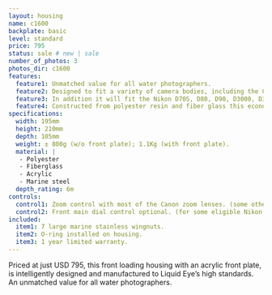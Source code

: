 ```yaml
---
layout: housing
name: c1600
backplate: basic
level: standard
price: 795
status: sale # new | sale
number_of_photos: 3
photos_dir: c1600
features:
  feature1: Unmatched value for all water photographers.
  feature2: Designed to fit a variety of camera bodies, including the Canon EOS 300D, EOS 350D, EOS 400D, EOS 450D, EOS 500D, EOS 550D, EOS 600D, EOS 20D, EOS 30D, EOS 40D, EOS 50D, EOS 60D, EOS 7D, EOS 5D, EOS 5D Mark II.
  feature3: In addition it will fit the Nikon D70S, D80, D90, D3000, D3100, D5000, D5100, D7000, D200, D300, D300S, D700, D800.
  feature4: Constructed from polyester resin and fiber glass this economical water housing meets Liquid Eye’s high standards for strength, reliability and user-friendliness.
specifications:
  width: 195mm
  height: 210mm
  depth: 105mm
  weight: ± 800g (w/o front plate); 1.1Kg (with front plate).
  material: |
   - Polyester
   - Fiberglass
   - Acrylic
   - Marine steel
  depth_rating: 6m
controls:
  control1: Zoom control with most of the Canon zoom lenses. (some other brands can be eligible too).
  control2: Front main dial control optional. (for some eligible Nikon's models).
included:
  item1: 7 large marine stainless wingnuts.
  item2: O-ring installed on housing.
  item3: 1 year limited warranty.
---
```

Priced at just USD 795, this front loading housing with an acrylic front plate, is intelligently designed and manufactured to Liquid Eye’s high standards. An unmatched value for all water photographers.
